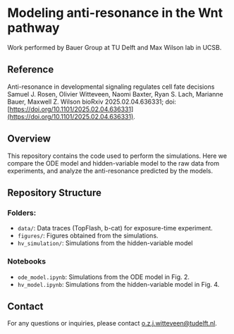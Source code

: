 # Modeling anti-resonance in the Wnt pathway

Work performed by Bauer Group at TU Delft and Max Wilson lab in UCSB. 

## Reference
Anti-resonance in developmental signaling regulates cell fate decisions
Samuel J. Rosen, Olivier Witteveen, Naomi Baxter, Ryan S. Lach, Marianne Bauer, Maxwell Z. Wilson
bioRxiv 2025.02.04.636331; doi: [https://doi.org/10.1101/2025.02.04.636331](https://doi.org/10.1101/2025.02.04.636331).

## Overview
This repository contains the code used to perform the simulations. Here we compare the ODE model and hidden-variable model to the raw data from experiments, and analyze the anti-resonance predicted by the models. 

## Repository Structure
### Folders:
- `data/`: Data traces (TopFlash, b-cat) for exposure-time experiment. 
- `figures/`: Figures obtained from the simulations. 
- `hv_simulation/`: Simulations from the hidden-variable model 
### Notebooks
- `ode_model.ipynb`: Simulations from the ODE model in Fig. 2.
- `hv_model.ipynb`: Simulations from the hidden-variable model in Fig. 4. 

## Contact
For any questions or inquiries, please contact o.z.j.witteveen@tudelft.nl.
